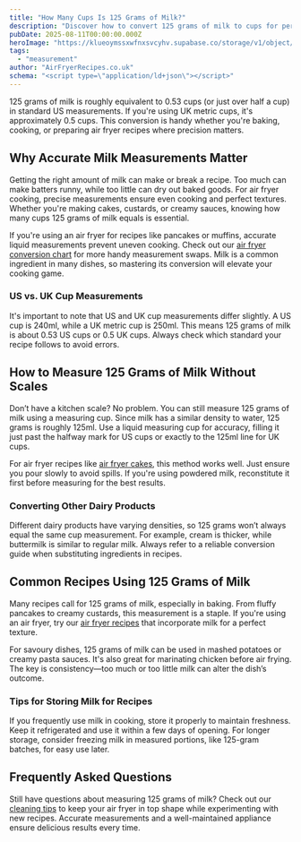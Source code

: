 ```yaml
---
title: "How Many Cups Is 125 Grams of Milk?"
description: "Discover how to convert 125 grams of milk to cups for perfect baking and cooking every time. Get accurate measurements now!"
pubDate: 2025-08-11T00:00:00.000Z
heroImage: "https://klueoymssxwfnxsvcyhv.supabase.co/storage/v1/object/public/md/how-many-cups-is-125-grams-of-milk-26206fc2.webp"
tags:
  - "measurement"
author: "AirFryerRecipes.co.uk"
schema: "<script type=\"application/ld+json\"></script>"
---
```


<p>125 grams of milk is roughly equivalent to 0.53 cups (or just over half a cup) in standard US measurements. If you're using UK metric cups, it's approximately 0.5 cups. This conversion is handy whether you're baking, cooking, or preparing air fryer recipes where precision matters.</p>  

<h2>Why Accurate Milk Measurements Matter</h2>  
<p>Getting the right amount of milk can make or break a recipe. Too much can make batters runny, while too little can dry out baked goods. For air fryer cooking, precise measurements ensure even cooking and perfect textures. Whether you're making cakes, custards, or creamy sauces, knowing how many cups 125 grams of milk equals is essential.</p>  

<p>If you're using an air fryer for recipes like pancakes or muffins, accurate liquid measurements prevent uneven cooking. Check out our <a href=https://www.airfryerrecipe.co.uk/air-fryer-conversion-chart>air fryer conversion chart</a> for more handy measurement swaps. Milk is a common ingredient in many dishes, so mastering its conversion will elevate your cooking game.</p>  

<h3>US vs. UK Cup Measurements</h3>  
<p>It's important to note that US and UK cup measurements differ slightly. A US cup is 240ml, while a UK metric cup is 250ml. This means 125 grams of milk is about 0.53 US cups or 0.5 UK cups. Always check which standard your recipe follows to avoid errors.</p>  

<h2>How to Measure 125 Grams of Milk Without Scales</h2>  
<p>Don’t have a kitchen scale? No problem. You can still measure 125 grams of milk using a measuring cup. Since milk has a similar density to water, 125 grams is roughly 125ml. Use a liquid measuring cup for accuracy, filling it just past the halfway mark for US cups or exactly to the 125ml line for UK cups.</p>  

<p>For air fryer recipes like <a href=https://www.airfryerrecipe.co.uk/recipe-category/cakes>air fryer cakes</a>, this method works well. Just ensure you pour slowly to avoid spills. If you're using powdered milk, reconstitute it first before measuring for the best results.</p>  

<h3>Converting Other Dairy Products</h3>  
<p>Different dairy products have varying densities, so 125 grams won’t always equal the same cup measurement. For example, cream is thicker, while buttermilk is similar to regular milk. Always refer to a reliable conversion guide when substituting ingredients in recipes.</p>  

<h2>Common Recipes Using 125 Grams of Milk</h2>  
<p>Many recipes call for 125 grams of milk, especially in baking. From fluffy pancakes to creamy custards, this measurement is a staple. If you're using an air fryer, try our <a href=https://www.airfryerrecipe.co.uk/recipes>air fryer recipes</a> that incorporate milk for a perfect texture.</p>  

<p>For savoury dishes, 125 grams of milk can be used in mashed potatoes or creamy pasta sauces. It's also great for marinating chicken before air frying. The key is consistency—too much or too little milk can alter the dish’s outcome.</p>  

<h3>Tips for Storing Milk for Recipes</h3>  
<p>If you frequently use milk in cooking, store it properly to maintain freshness. Keep it refrigerated and use it within a few days of opening. For longer storage, consider freezing milk in measured portions, like 125-gram batches, for easy use later.</p>  

<h2>Frequently Asked Questions</h2>  
<p>Still have questions about measuring 125 grams of milk? Check out our <a href=https://www.airfryerrecipe.co.uk/air-fryer-cleaner>cleaning tips</a> to keep your air fryer in top shape while experimenting with new recipes. Accurate measurements and a well-maintained appliance ensure delicious results every time.</p>